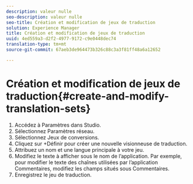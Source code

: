 ```yaml
---
description: valeur nulle
seo-description: valeur nulle
seo-title: Création et modification de jeux de traduction
solution: Experience Manager
title: Création et modification de jeux de traduction
uuid: 4ed559a3-d2f2-4977-9172-c9e0448dec74
translation-type: tm+mt
source-git-commit: 67aeb3de964473b326c88c3a3f81ff48a6a12652

---
```



# Création et modification de jeux de traduction{#create-and-modify-translation-sets}

1. Accédez à Paramètres dans Studio.
1. Sélectionnez Paramètres réseau.
1. Sélectionnez Jeux de conversions.
1. Cliquez sur +Définir pour créer une nouvelle visionneuse de traduction.
1. Attribuez un nom et une langue principale à votre jeu.
1. Modifiez le texte à afficher sous le nom de l’application. Par exemple, pour modifier le texte des chaînes utilisées par l’application Commentaires, modifiez les champs situés sous Commentaires.
1. Enregistrez le jeu de traduction.
